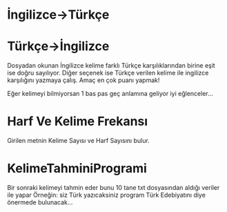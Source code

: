 # İngilizce->Türkçe
# Türkçe->İngilizce

Dosyadan okunan İngilizce kelime farklı Türkçe karşılıklarından birine eşit ise doğru sayılıyor.
Diğer seçenek ise Türkçe verilen kelime ile ingilizce karşılığını yazmaya çalış.
Amaç en çok puanı yapmak!

Eğer kelimeyi bilmiyorsan 1 bas pas geç anlamına geliyor iyi eğlenceler...

# Harf Ve Kelime Frekansı

Girilen metnin Kelime Sayısı ve Harf Sayısını bulur.

# KelimeTahminiProgrami

Bir sonraki kelimeyi tahmin eder bunu 10 tane txt dosyasından aldığı veriler ile yapar
Örneğin: siz Türk yazıcaksiniz program Türk Edebiyatını diye önermede bulunacak...
